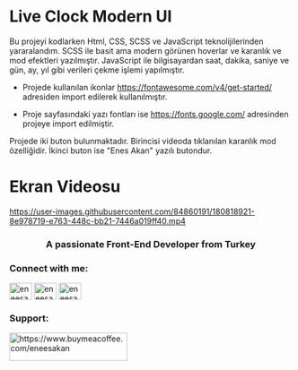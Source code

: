 # Live Clock Modern UI

Bu projeyi kodlarken Html, CSS, SCSS ve JavaScript teknolijilerinden yararalandım. SCSS ile basit ama modern görünen hoverlar ve karanlık ve mod efektleri yazılmıştır.  JavaScript ile bilgisayardan saat, dakika, saniye ve gün, ay, yıl gibi verileri çekme işlemi yapılmıştır.

- Projede kullanılan ikonlar https://fontawesome.com/v4/get-started/ adresiden import edilerek kullanılmıştır. 

- Proje sayfasındaki yazı fontları ise https://fonts.google.com/ adresinden projeye import edilmiştir.

Projede iki buton bulunmaktadır. Birincisi videoda tıklanılan karanlık mod özelliğidir. İkinci buton ise "Enes Akan" yazılı butondur.

# Ekran Videosu

https://user-images.githubusercontent.com/84860191/180818921-8e978719-e763-448c-bb21-7446a019ff40.mp4

<h3 align="center">A passionate Front-End Developer from Turkey</h3>

<h3 align="left">Connect with me:</h3>
<p align="left">
<a href="https://twitter.com/eneesakan" target="blank"><img align="center" src="https://raw.githubusercontent.com/rahuldkjain/github-profile-readme-generator/master/src/images/icons/Social/twitter.svg" alt="eneesakan" height="30" width="40" /></a>
<a href="https://linkedin.com/in/eneesakan" target="blank"><img align="center" src="https://raw.githubusercontent.com/rahuldkjain/github-profile-readme-generator/master/src/images/icons/Social/linked-in-alt.svg" alt="eneesakan" height="30" width="40" /></a>
<a href="https://instagram.com/eneesakan" target="blank"><img align="center" src="https://raw.githubusercontent.com/rahuldkjain/github-profile-readme-generator/master/src/images/icons/Social/instagram.svg" alt="eneesakan" height="30" width="40" /></a>
</p>

<h3 align="left">Support:</h3>
<p><a href="https://www.buymeacoffee.com/https://www.buymeacoffee.com/eneesakan"> <img align="left" src="https://cdn.buymeacoffee.com/buttons/v2/default-yellow.png" height="50" width="210" alt="https://www.buymeacoffee.com/eneesakan" /></a></p><br><br>
